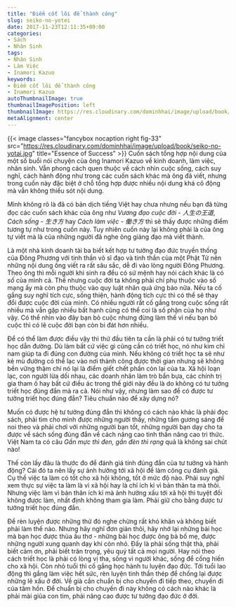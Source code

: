 ```yaml
---
title: "Điểm cốt lõi để thành công"
slug: seiko-no-yotei
date: 2017-11-23T12:11:35+09:00
categories:
- Sách
- Nhân Sinh
tags:
- Nhân Sinh
- Làm Việc
- Inamori Kazuo
keywords:
- Điểm cốt lõi để thành công
- Inamori Kazuo
autoThumbnailImage: true
thumbnailImagePosition: left
thumbnailImage: https://res.cloudinary.com/dominhhai/image/upload/book/seiko-no-yotai-thumb.jpg
metaAlignment: center
---
```

{{< image classes="fancybox nocaption right fig-33" src="https://res.cloudinary.com/dominhhai/image/upload/book/seiko-no-yotai.jpg" title="Essence of Success" >}}
Cuốn sách tổng hợp nội dung của một số buổi nói chuyện của ông Inamori Kazuo về kinh doanh, làm việc, nhân sinh. Vẫn phong cách quen thuộc về cách nhìn cuộc sống, cách suy nghĩ, cách hành động như trong các cuốn sách khác mà ông đã viết, nhưng trong cuốn này đặc biệt ở chỗ tổng hợp được nhiều nội dung khá cô động mà vẫn không thiếu sót nội dung.

Mình không rõ là đã có bản dịch tiếng Việt hay chưa nhưng nếu bạn đã từng đọc các cuốn sách khác của ông như *Vương đạo cuộc đời - 人生の王道*, *Cách sống - 生き方* hay *Cách làm việc - 働き方* thì sẽ thấy được những điểm tương tự như trong cuốn này. Tuy nhiên cuốn này lại không phải là của ông tự viết mà là của những người đã nghe ông giảng đạo mà viết thành.

Là một nhà kinh doanh tài ba biết kết hợp tư tưởng đạo đức truyền thống của Đông Phương với tinh thần võ sĩ đạo và tinh thần của một Phật Tử nên những nội dung ông viết ra rất sâu sắc, dễ đi vào lòng người Đông Phương. Theo ông thì mỗi người khi sinh ra đều có sứ mệnh hay nói cách khác là có *số* của mình cả. Thế nhưng cuộc đời ta không phải chỉ phụ thuộc vào số mạng ấy mà còn phụ thuộc vào quy luật nhân quả ứng bảo nữa. Nếu ta cố gắng suy nghĩ tích cực, sống thiện, hành động tích cực thì có thể sẽ thay đổi được cuộc đời của mình. Có nhiều người rất cố gắng trong cuộc sống rất nhiều mà vẫn gặp nhiều bất hạnh cũng có thể coi là số phận của họ như vậy. Có thể nhìn vào đây bạn bỏ cuộc nhưng đừng làm thế vì nếu bạn bỏ cuộc thì có lẽ cuộc đời bạn còn bi đát hơn nhiều.

Để có thể làm được điều vậy thì thứ đầu tiên ta cần là phải có tư tưởng triết học dẫn đường. Dù làm bất cứ việc gì cũng cần có triết học, nó như kim chỉ nam giúp ta đi đúng con đường của mình. Nếu không có triết học ta sẽ như kẻ mù đường có thể lạc vào nơi thành công được thời gian nhưng sẽ không bền vững thậm chí nó lại là điểm giết chết phần còn lại của ta. Xã hội loạn lạc, con người lừa dối nhau, các doanh nhân làm trò bẩn bựa, các chính trị gia tham ô hay bất cứ điều ác trong thế giới này đều là do không có tư tưởng triết học đúng đắn mà ra cả. Nói như vậy, nhưng làm sao để có được tư tưởng triết học đúng đắn? Tiêu chuẩn nào để xây dựng nó?

Muốn có được hệ tư tưởng đúng đắn thì không có cách nào khác là phải đọc sách, phải tìm cho mình được những người thầy, những tấm gương sáng để noi theo và phải chơi với những người bạn tốt, những người bạn dạy cho ta được về sách sống đúng đắn về cách nâng cao tinh thần nâng cao tri thức. Việt Nam ta có câu *Gần mực thì đen, gần đèn thì rạng* quả là không sai chút nào!

Thế còn lấy đâu là thước đo để đánh giá tính đúng đắn của tư tưởng và hành động? Cái đó ta nên lấy sự ảnh hưởng tới xã hội để làm công cụ đánh giá. Cụ thể việc ta làm có tốt cho xã hội không, tốt ở mức độ nào. Phải suy nghĩ xem thực sự việc ta làm là vì xã hội hay là chỉ ích kỉ vì bản thân ta mà thôi. Nhưng việc làm vì bản thân ích kỉ mà ảnh hưởng xấu tới xã hội thì tuyệt đối không được làm, nhất định không tham gia làm. Phải giữ cho bằng được tư tưởng triết học đúng đắn.

Để rèn luyện được những thứ đó nghe chừng rất khó khăn và không biết phải làm thế nào. Nhưng hãy nghĩ đơn giản thôi, hãy nhớ lại những bài học mà bạn học được thủa ấu thơ - những bài học được ông bà bố mẹ, được những người xung quanh dạy khi còn nhỏ. Đấy là phải sống thật thà, phải biết cảm ơn, phải biết trân trọng, yêu quý tất cả mọi người. Hay nói theo cách triết học là phải có lòng vị tha, sống vì người khác, sống để cống hiến cho xã hội. Còn nhỏ tuổi thì cố gắng học hành tu luyện đạo đức. Tới tuổi lao động thì gắng làm việc hết sức, rèn luyện tinh thần thép để chống lại được những lẽ xấu ở đời. Về già cần chuẩn bị cho chuyến đi tiếp theo, chuyến đi của tâm hồn. Để chuẩn bị cho chuyến đi này không có cách nào khác là phải mài giũa con tim, phải nâng cao được tư tưởng đạo đức ở đời.
